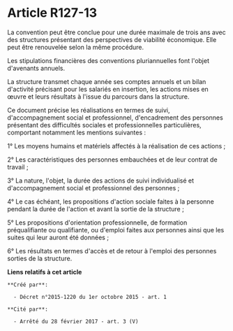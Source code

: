 # Article R127-13

La convention peut être conclue pour une durée maximale de trois ans avec des structures présentant des perspectives de
viabilité économique. Elle peut être renouvelée selon la même procédure. 

Les stipulations financières des conventions pluriannuelles font l'objet d'avenants annuels. 

La structure transmet chaque année ses comptes annuels et un bilan d'activité précisant pour les salariés en insertion, les
actions mises en œuvre et leurs résultats à l'issue du parcours dans la structure. 

Ce document précise les réalisations en termes de suivi, d'accompagnement social et professionnel, d'encadrement des
personnes présentant des difficultés sociales et professionnelles particulières, comportant notamment les mentions
suivantes : 

1° Les moyens humains et matériels affectés à la réalisation de ces actions ; 

2° Les caractéristiques des personnes embauchées et de leur contrat de travail ; 

3° La nature, l'objet, la durée des actions de suivi individualisé et d'accompagnement social et professionnel des
personnes ; 

4° Le cas échéant, les propositions d'action sociale faites à la personne pendant la durée de l'action et avant la sortie de
la structure ; 

5° Les propositions d'orientation professionnelle, de formation préqualifiante ou qualifiante, ou d'emploi faites aux
personnes ainsi que les suites qui leur auront été données ; 

6° Les résultats en termes d'accès et de retour à l'emploi des personnes sorties de la structure.

**Liens relatifs à cet article**

	**Créé par**:

	  - Décret n°2015-1220 du 1er octobre 2015 - art. 1

	**Cité par**:

	  - Arrêté du 28 février 2017 - art. 3 (V)
